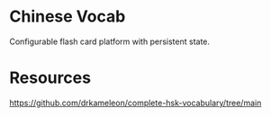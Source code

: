 # Chinese Vocab

Configurable flash card platform with persistent state. 

# Resources

https://github.com/drkameleon/complete-hsk-vocabulary/tree/main

